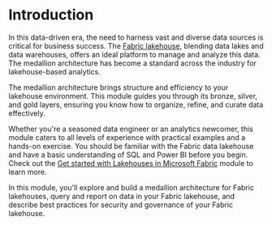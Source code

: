 
# 
# Introduction

In this data-driven era, the need to harness vast and diverse data sources is critical for business success. The [Fabric lakehouse](/en-us/fabric/data-engineering/lakehouse-overview), blending data lakes and data warehouses, offers an ideal platform to manage and analyze this data. The medallion architecture has become a standard across the industry for lakehouse-based analytics.

The medallion architecture brings structure and efficiency to your lakehouse environment. This module guides you through its bronze, silver, and gold layers, ensuring you know how to organize, refine, and curate data effectively.

Whether you're a seasoned data engineer or an analytics newcomer, this module caters to all levels of experience with practical examples and a hands-on exercise. You should be familiar with the Fabric data lakehouse and have a basic understanding of SQL and Power BI before you begin. Check out the [Get started with Lakehouses in Microsoft Fabric](/en-us/training/modules/get-started-lakehouses/) module to learn more.

In this module, you'll explore and build a medallion architecture for Fabric lakehouses, query and report on data in your Fabric lakehouse, and describe best practices for security and governance of your Fabric lakehouse.



